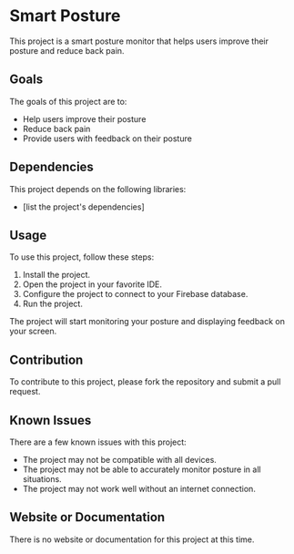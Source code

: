 # Smart Posture

This project is a smart posture monitor that helps users improve their posture and reduce back pain.

## Goals

The goals of this project are to:

* Help users improve their posture
* Reduce back pain
* Provide users with feedback on their posture

## Dependencies

This project depends on the following libraries:

* [list the project's dependencies]

## Usage

To use this project, follow these steps:

1. Install the project.
2. Open the project in your favorite IDE.
3. Configure the project to connect to your Firebase database.
4. Run the project.

The project will start monitoring your posture and displaying feedback on your screen.

## Contribution

To contribute to this project, please fork the repository and submit a pull request.

## Known Issues

There are a few known issues with this project:

* The project may not be compatible with all devices.
* The project may not be able to accurately monitor posture in all situations.
* The project may not work well without an internet connection.

## Website or Documentation

There is no website or documentation for this project at this time.

